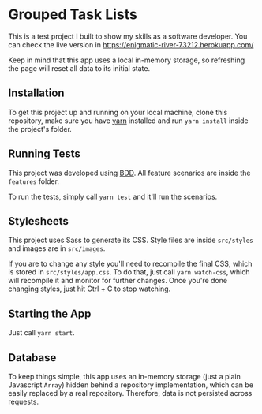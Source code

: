 # Grouped Task Lists

This is a test project I built to show my skills as a software developer.
You can check the live version in https://enigmatic-river-73212.herokuapp.com/

Keep in mind that this app uses a local in-memory storage, so refreshing the
page will reset all data to its initial state.

## Installation

To get this project up and running on your local machine, clone this
repository, make sure you have [yarn](https://yarnpkg.com/lang/en/) installed
and run `yarn install` inside the project's folder.

## Running Tests

This project was developed using
[BDD](https://en.wikipedia.org/wiki/Behavior-driven_development). All
feature scenarios are inside the `features` folder.

To run the tests, simply call `yarn test` and it'll run the scenarios.

## Stylesheets

This project uses Sass to generate its CSS. Style files are inside
`src/styles` and images are in `src/images`.

If you are to change any style you'll need to recompile the final CSS,
which is stored in `src/styles/app.css`. To do that, just call
`yarn watch-css`, which will recompile it and monitor for further changes.
Once you're done changing styles, just hit Ctrl + C to stop watching.

## Starting the App

Just call `yarn start`.

## Database

To keep things simple, this app uses an in-memory storage (just a plain
Javascript `Array`) hidden behind a repository implementation, which can
be easily replaced by a real repository. Therefore, data is not persisted
across requests.
